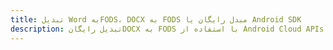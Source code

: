 ---title: تبدیل Word بهFODS، DOCX به FODS مبدل رایگان یا Android SDKdescription: تبدیل رایگانDOCX به FODS با استفاده از Android Cloud APIs & SDK. همچنین اسناد Microsoft Word و OpenOffice را در Cloud ایجاد، ویرایش و رندر کنید.---